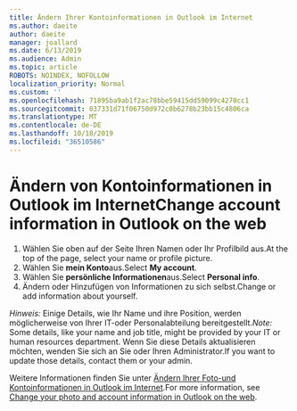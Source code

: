 ```yaml
---
title: Ändern Ihrer Kontoinformationen in Outlook im Internet
ms.author: daeite
author: daeite
manager: joallard
ms.date: 6/13/2019
ms.audience: Admin
ms.topic: article
ROBOTS: NOINDEX, NOFOLLOW
localization_priority: Normal
ms.custom: ''
ms.openlocfilehash: 71895ba9ab1f2ac78bbe59415dd59099c4270cc1
ms.sourcegitcommit: 037331d71f06750d972c0b6278b23bb15c4806ca
ms.translationtype: MT
ms.contentlocale: de-DE
ms.lasthandoff: 10/18/2019
ms.locfileid: "36510586"
---
```

# <a name="change-account-information-in-outlook-on-the-web"></a><span data-ttu-id="cc431-102">Ändern von Kontoinformationen in Outlook im Internet</span><span class="sxs-lookup"><span data-stu-id="cc431-102">Change account information in Outlook on the web</span></span>

1. <span data-ttu-id="cc431-103">Wählen Sie oben auf der Seite Ihren Namen oder Ihr Profilbild aus.</span><span class="sxs-lookup"><span data-stu-id="cc431-103">At the top of the page, select your name or profile picture.</span></span>
1. <span data-ttu-id="cc431-104">Wählen Sie **mein Konto**aus.</span><span class="sxs-lookup"><span data-stu-id="cc431-104">Select **My account**.</span></span>
1. <span data-ttu-id="cc431-105">Wählen Sie **persönliche Informationen**aus.</span><span class="sxs-lookup"><span data-stu-id="cc431-105">Select **Personal info**.</span></span>
1. <span data-ttu-id="cc431-106">Ändern oder Hinzufügen von Informationen zu sich selbst.</span><span class="sxs-lookup"><span data-stu-id="cc431-106">Change or add information about yourself.</span></span>

<span data-ttu-id="cc431-107">*Hinweis:* Einige Details, wie Ihr Name und ihre Position, werden möglicherweise von Ihrer IT-oder Personalabteilung bereitgestellt.</span><span class="sxs-lookup"><span data-stu-id="cc431-107">*Note:* Some details, like your name and job title, might be provided by your IT or human resources department.</span></span> <span data-ttu-id="cc431-108">Wenn Sie diese Details aktualisieren möchten, wenden Sie sich an Sie oder Ihren Administrator.</span><span class="sxs-lookup"><span data-stu-id="cc431-108">If you want to update those details, contact them or your admin.</span></span>

<span data-ttu-id="cc431-109">Weitere Informationen finden Sie unter [Ändern Ihrer Foto-und Kontoinformationen in Outlook im Internet](https://support.office.com/article/b2dbb289-851d-4bed-93c3-3e136f5659ec).</span><span class="sxs-lookup"><span data-stu-id="cc431-109">For more information, see [Change your photo and account information in Outlook on the web](https://support.office.com/article/b2dbb289-851d-4bed-93c3-3e136f5659ec).</span></span>